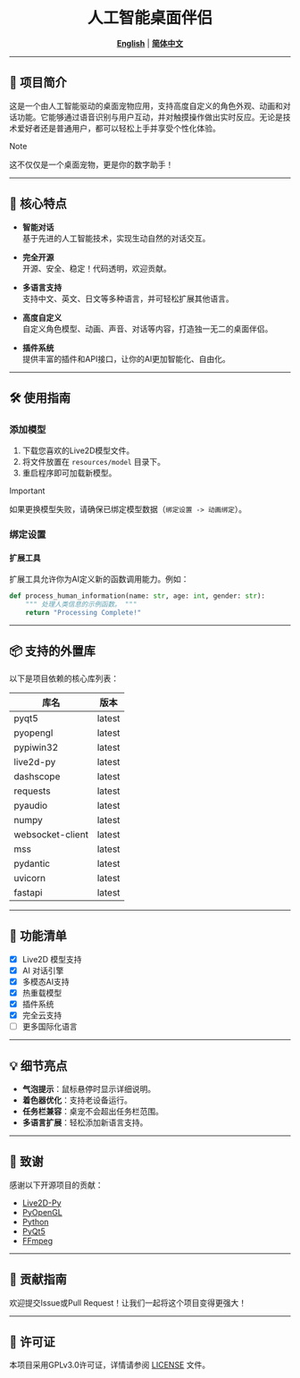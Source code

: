 <div align="center">
    <h1 style="margin: 0;">人工智能桌面伴侣</h1>
    <br/>
    <b><a href="README.md">English</a></b> | <b><a href="README_zh.md">简体中文</a></b>
    <br/>
</div>

---

## 🌟 项目简介

这是一个由人工智能驱动的桌面宠物应用，支持高度自定义的角色外观、动画和对话功能。它能够通过语音识别与用户互动，并对触摸操作做出实时反应。无论是技术爱好者还是普通用户，都可以轻松上手并享受个性化体验。

> [!NOTE]
> 这不仅仅是一个桌面宠物，更是你的数字助手！

---

## 🚀 核心特点

- **智能对话**  
  基于先进的人工智能技术，实现生动自然的对话交互。

- **完全开源**  
  开源、安全、稳定！代码透明，欢迎贡献。

- **多语言支持**  
  支持中文、英文、日文等多种语言，并可轻松扩展其他语言。

- **高度自定义**  
  自定义角色模型、动画、声音、对话等内容，打造独一无二的桌面伴侣。

- **插件系统**  
  提供丰富的插件和API接口，让你的AI更加智能化、自由化。

---

## 🛠 使用指南

### 添加模型

1. 下载您喜欢的Live2D模型文件。
2. 将文件放置在 `resources/model` 目录下。
3. 重启程序即可加载新模型。

> [!IMPORTANT]
> 如果更换模型失败，请确保已绑定模型数据（`绑定设置 -> 动画绑定`）。

### 绑定设置

#### 扩展工具

扩展工具允许你为AI定义新的函数调用能力。例如：

```python
def process_human_information(name: str, age: int, gender: str):
    """ 处理人类信息的示例函数。 """
    return "Processing Complete!"
```

---

## 📦 支持的外置库

以下是项目依赖的核心库列表：

| 库名               | 版本     |
|------------------|--------|
| pyqt5            | latest |
| pyopengl         | latest |
| pypiwin32        | latest |
| live2d-py        | latest |
| dashscope        | latest |
| requests         | latest |
| pyaudio          | latest |
| numpy            | latest |
| websocket-client | latest |
| mss              | latest |
| pydantic         | latest |
| uvicorn          | latest |
| fastapi          | latest |

---

## 🎯 功能清单

- [x] Live2D 模型支持
- [x] AI 对话引擎
- [x] 多模态AI支持
- [x] 热重载模型
- [x] 插件系统
- [x] 完全云支持
- [ ] 更多国际化语言

---

## 💡 细节亮点

- **气泡提示**：鼠标悬停时显示详细说明。
- **着色器优化**：支持老设备运行。
- **任务栏兼容**：桌宠不会超出任务栏范围。
- **多语言扩展**：轻松添加新语言支持。

---

## 🙏 致谢

感谢以下开源项目的贡献：

- [Live2D-Py](https://github.com/Arkueid/live2d-py)
- [PyOpenGL](https://github.com/mcfletch/pyopengl.git)
- [Python](https://github.com/python/cpython.git)
- [PyQt5](https://github.com/PyQt5/PyQt.git)
- [FFmpeg](https://github.com/FFmpeg/FFmpeg.git)

---

## 🤝 贡献指南

欢迎提交Issue或Pull Request！让我们一起将这个项目变得更强大！

---

## 📜 许可证

本项目采用GPLv3.0许可证，详情请参阅 [LICENSE](./LICENSE) 文件。
